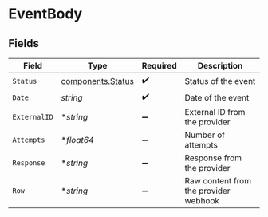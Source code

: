 # EventBody


## Fields

| Field                                                  | Type                                                   | Required                                               | Description                                            |
| ------------------------------------------------------ | ------------------------------------------------------ | ------------------------------------------------------ | ------------------------------------------------------ |
| `Status`                                               | [components.Status](../../models/components/status.md) | :heavy_check_mark:                                     | Status of the event                                    |
| `Date`                                                 | *string*                                               | :heavy_check_mark:                                     | Date of the event                                      |
| `ExternalID`                                           | **string*                                              | :heavy_minus_sign:                                     | External ID from the provider                          |
| `Attempts`                                             | **float64*                                             | :heavy_minus_sign:                                     | Number of attempts                                     |
| `Response`                                             | **string*                                              | :heavy_minus_sign:                                     | Response from the provider                             |
| `Row`                                                  | **string*                                              | :heavy_minus_sign:                                     | Raw content from the provider webhook                  |